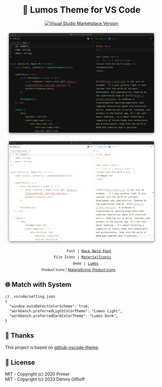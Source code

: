 <h1 align="center">🔆 Lumos Theme for VS Code</h1>

<p align="center">
<a href="https://marketplace.visualstudio.com/items?itemName=nyxb.theme-lumos" target="__blank"><img src="https://img.shields.io/visual-studio-marketplace/v/nyxb.theme-lumos.svg?style=flat&colorA=18181B&colorB=14F195&amp;label=Marketplace&logo=visual-studio-code" alt="Visual Studio Marketplace Version" /></a>
</p>

<p align="center">
<img alt="Screen Shot 2023-06-08 at 23 08 54 AM" src="https://raw.githubusercontent.com/nyxb/vscode-theme-lumos/main/.github/assets/Screenshot%202023-06-08%20at%2023.09.55.png">
<img alt="Screen Shot 2023-06-08 at 23 09 55 AM" src="https://raw.githubusercontent.com/nyxb/vscode-theme-lumos/main/.github/assets/Screenshot%202023-06-08%20at%2023.08.54.png">
<sub><samp>&nbsp;&nbsp;&nbsp;&nbsp;&nbsp;&nbsp;&nbsp;Font | <a href="https://www.nerdfonts.com/font-downloads">Hack Nerd Font</a><br>
&nbsp;File Icons | <a href="https://marketplace.visualstudio.com/items?itemName=nyxb.materialiconic">MaterialIconic</a><br>
&nbsp;&nbsp;&nbsp;&nbsp;&nbsp;&nbsp;&nbsp;&nbsp;&nbsp;&nbsp;Demo | <a href="https://github.com/nyxb/lumos">Lumos</a>&nbsp;&nbsp;&nbsp;&nbsp;&nbsp;&nbsp;</samp></br>
Product Icons | <a href="https://marketplace.visualstudio.com/items?itemName=nyxb.materialiconic-product-icons">MaterialIconic Product Icons</a>&nbsp;&nbsp;&nbsp;&nbsp;&nbsp;&nbsp;<br>
</sub>
</p>

## 🌐 Match with System

<!--eslint-skip-->

```jsonc
// .vscode/setting.json
{
  "window.autoDetectColorScheme": true,
  "workbench.preferredLightColorTheme": "Lumos Light",
  "workbench.preferredDarkColorTheme": "Lumos Dark",
}
```

## 💙 Thanks

This project is based on [github-vscode-theme](https://github.com/primer/github-vscode-theme).

## 📜 License

MIT - Copyright (c) 2020 Primer <br>
MIT - Copyright (c) 2023 Dennis Ollhoff
